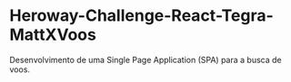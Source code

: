 # Heroway-Challenge-React-Tegra-MattXVoos
Desenvolvimento de uma Single Page Application (SPA) para a busca de voos. ​ 
